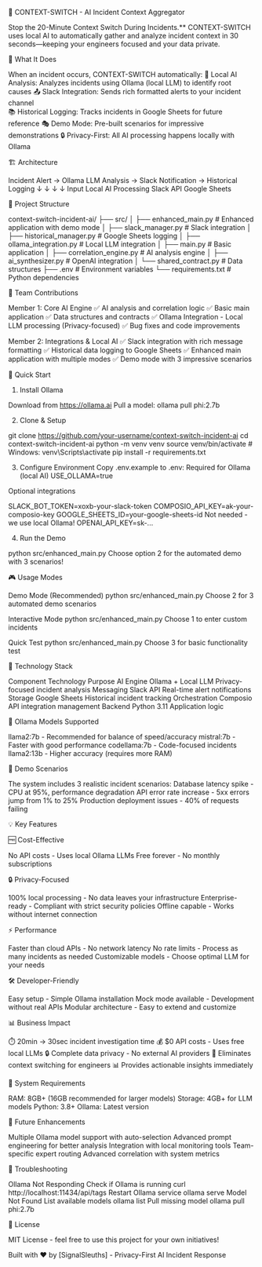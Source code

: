 🚀 CONTEXT-SWITCH - AI Incident Context Aggregator

Stop the 20-Minute Context Switch During Incidents.** CONTEXT-SWITCH uses local AI to automatically gather and analyze incident context in 30 seconds—keeping your engineers focused and your data private.


🎯 What It Does

When an incident occurs, CONTEXT-SWITCH automatically:
🤖 Local AI Analysis: Analyzes incidents using Ollama (local LLM) to identify root causes
📤 Slack Integration: Sends rich formatted alerts to your incident channel  
📚 Historical Logging: Tracks incidents in Google Sheets for future reference
🎭 Demo Mode: Pre-built scenarios for impressive demonstrations
🔒 Privacy-First: All AI processing happens locally with Ollama

🏗️ Architecture

Incident Alert → Ollama LLM Analysis → Slack Notification → Historical Logging
↓ ↓ ↓ ↓
Input Local AI Processing Slack API Google Sheets

📁 Project Structure

context-switch-incident-ai/
├── src/
│ ├── enhanced_main.py # Enhanced application with demo mode 
│ ├── slack_manager.py # Slack integration 
│ ├── historical_manager.py # Google Sheets logging 
│ ├── ollama_integration.py # Local LLM integration 
│ ├── main.py # Basic application 
│ ├── correlation_engine.py # AI analysis engine 
│ ├── ai_synthesizer.py # OpenAI integration
│ └── shared_contract.py # Data structures
├── .env # Environment variables
└── requirements.txt # Python dependencies

👥 Team Contributions

Member 1: Core AI Engine
✅ AI analysis and correlation logic
✅ Basic main application
✅ Data structures and contracts
✅ Ollama Integration - Local LLM processing (Privacy-focused)
✅ Bug fixes and code improvements

Member 2: Integrations & Local AI
✅ Slack integration with rich message formatting
✅ Historical data logging to Google Sheets
✅ Enhanced main application with multiple modes
✅ Demo mode with 3 impressive scenarios

🚀 Quick Start

1. Install Ollama

Download from https://ollama.ai
Pull a model:
ollama pull phi:2.7b

2. Clone & Setup

git clone https://github.com/your-username/context-switch-incident-ai
cd context-switch-incident-ai
python -m venv venv
source venv/bin/activate  # Windows: venv\Scripts\activate
pip install -r requirements.txt

3. Configure Environment
Copy .env.example to .env:
Required for Ollama (local AI)
USE_OLLAMA=true

Optional integrations

SLACK_BOT_TOKEN=xoxb-your-slack-token
COMPOSIO_API_KEY=ak-your-composio-key
GOOGLE_SHEETS_ID=your-google-sheets-id
Not needed - we use local Ollama!
OPENAI_API_KEY=sk-...

4. Run the Demo

python src/enhanced_main.py
Choose option 2 for the automated demo with 3 scenarios!

🎮 Usage Modes

Demo Mode (Recommended)
python src/enhanced_main.py
Choose 2 for 3 automated demo scenarios

Interactive Mode
python src/enhanced_main.py
Choose 1 to enter custom incidents

Quick Test
python src/enhanced_main.py
Choose 3 for basic functionality test

🔧 Technology Stack

Component	Technology	Purpose
AI Engine	Ollama + Local LLM	Privacy-focused incident analysis
Messaging	Slack API	Real-time alert notifications
Storage	Google Sheets	Historical incident tracking
Orchestration	Composio	API integration management
Backend	Python 3.11	Application logic

🤖 Ollama Models Supported

llama2:7b - Recommended for balance of speed/accuracy
mistral:7b - Faster with good performance
codellama:7b - Code-focused incidents
llama2:13b - Higher accuracy (requires more RAM)

🎥 Demo Scenarios

The system includes 3 realistic incident scenarios:
Database latency spike - CPU at 95%, performance degradation
API error rate increase - 5xx errors jump from 1% to 25%
Production deployment issues - 40% of requests failing

💡 Key Features


🆓 Cost-Effective

No API costs - Uses local Ollama LLMs
Free forever - No monthly subscriptions

🔒 Privacy-Focused

100% local processing - No data leaves your infrastructure
Enterprise-ready - Compliant with strict security policies
Offline capable - Works without internet connection

⚡ Performance

Faster than cloud APIs - No network latency
No rate limits - Process as many incidents as needed
Customizable models - Choose optimal LLM for your needs

🛠️ Developer-Friendly

Easy setup - Simple Ollama installation
Mock mode available - Development without real APIs
Modular architecture - Easy to extend and customize

📊 Business Impact

⏱️ 20min → 30sec incident investigation time
💰 $0 API costs - Uses free local LLMs
🔒 Complete data privacy - No external AI providers
🔄 Eliminates context switching for engineers
📊 Provides actionable insights immediately

🚨 System Requirements

RAM: 8GB+ (16GB recommended for larger models)
Storage: 4GB+ for LLM models
Python: 3.8+
Ollama: Latest version

🔮 Future Enhancements

Multiple Ollama model support with auto-selection
Advanced prompt engineering for better analysis
Integration with local monitoring tools
Team-specific expert routing
Advanced correlation with system metrics

🐛 Troubleshooting

Ollama Not Responding
Check if Ollama is running
curl http://localhost:11434/api/tags
Restart Ollama service
ollama serve
Model Not Found
List available models
ollama list
Pull missing model
ollama pull phi:2.7b

📄 License

MIT License - feel free to use this project for your own initiatives!


Built with ❤️ by [SignalSleuths] - Privacy-First AI Incident Response



